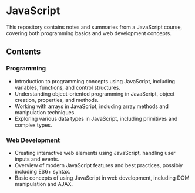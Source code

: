 # JavaScript
This repository contains notes and summaries from a JavaScript course, covering both programming basics and web development concepts.

## Contents
### Programming
- Introduction to programming concepts using JavaScript, including variables, functions, and control structures.
- Understanding object-oriented programming in JavaScript, object creation, properties, and methods.
- Working with arrays in JavaScript, including array methods and manipulation techniques.
- Exploring various data types in JavaScript, including primitives and complex types.
### Web Development
- Creating interactive web elements using JavaScript, handling user inputs and events.
- Overview of modern JavaScript features and best practices, possibly including ES6+ syntax.
- Basic concepts of using JavaScript in web development, including DOM manipulation and AJAX.
